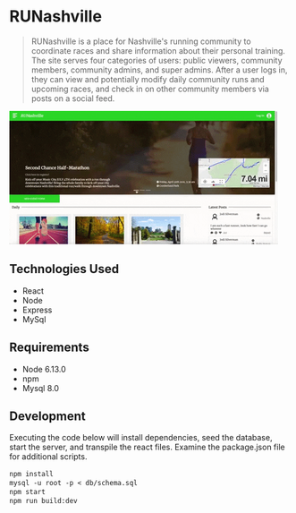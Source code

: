 # RUNashville
>RUNashville is a place for Nashville's running community to coordinate races and share information about their personal training. The site serves four categories of users: public viewers, community members, community admins, and super admins. After a user logs in, they can view and potentially modify daily community runs and upcoming races, and check in on other community members via posts on a social feed.

![](runashville-demo.gif)

## Technologies Used

  - React
  - Node
  - Express
  - MySql

## Requirements

- Node 6.13.0
- npm
- Mysql 8.0

## Development

Executing the code below will install dependencies, seed the database, start the server, and transpile the react files. Examine the package.json file for additional scripts.

```
npm install
mysql -u root -p < db/schema.sql
npm start
npm run build:dev

```

